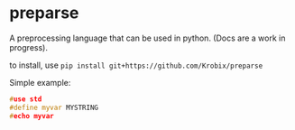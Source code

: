 # preparse
A preprocessing language that can be used in python. (Docs are a work in progress).

to install, use ```pip install git+https://github.com/Krobix/preparse```

Simple example:
```cpp 
#use std
#define myvar MYSTRING
#echo myvar
```



